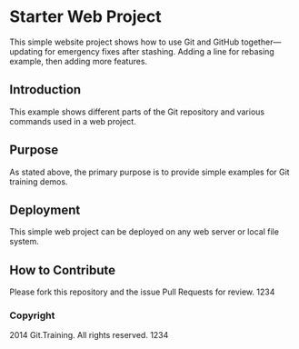 # Starter Web Project

This simple website project shows how to use Git and GitHub together—updating for emergency fixes after stashing. Adding a line for rebasing example, then adding more features.

## Introduction

This example shows different parts of the Git repository and various commands used in a web project.

## Purpose

As stated above, the primary purpose is to provide simple examples for Git training demos.

## Deployment

This simple web project can be deployed on any web server or local file system.

## How to Contribute

Please fork this repository and the issue Pull Requests for review.
1234

### Copyright 

2014 Git.Training. All rights reserved. 1234
